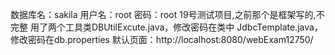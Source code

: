 数据库名：sakila
用户名：root
密码：root 
19号测试项目,之前那个是框架写的,不完整
用了两个工具类DBUtilExcute.java，修改密码在类中
		 JdbcTemplate.java，修改密码在db.properties
默认页面：http://localhost:8080/webExam12750/

